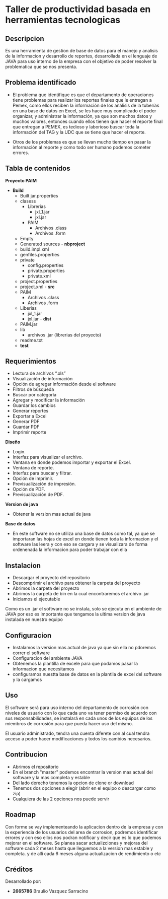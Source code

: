 # Taller de productividad basada en herramientas tecnologicas

## Descripcion
   Es una herramienta de gestion de base de datos para el manejo y analisis de la informacion y desarrollo de reportes, desarrollada en el lenguaje de JAVA para uso interno de la empresa con el objetivo de poder resolver la problematica que se nos presenta.

## Problema identificado 

- El problema que identifique es que el departamento de operaciones tiene problemas para realizar los reportes finales que le               entregan a Pemex, como ellos reciben la información de los análisis  de la tuberías en una base de datos en Excel, se les hace muy complicado el poder organizar, y administrar la información, ya que son muchos datos y muchos valores, entonces cuando ellos tienen que hacer el reporte final que entregan a PEMEX, es tedioso y laborioso buscar toda la información del TAG y la UDC que se tiene que hacer el reporte. 

- Otros de los problemas es que se llevan mucho tiempo en pasar la información al reporte y como todo ser humano podemos cometer errores.
    
## Tabla de contenidos
  **Proyecto PAIM**
  
   - **Build**
      - Built jar.properties
      - clasess
        - Librerias
          - jxl_1.jar
          - jxl.jar
        - PAIM
          - Archivos .class
          - Archivos .form
      - Empty
      - Generated sources
    - **nbproject**
      - build.impl.xml
      - genfiles.properties
      - private
        - config.properties
        - private.properties
        - private.xml
      - project.properties
      - project.xml
    - **src**
      - PAIM
        - Archivos .class
        - Archivos .form
      - Liberias
        - jxl_1.jar
        - jxl.jar
    - **dist**
      - PAIM.jar
      - lib
        - archivos .jar (librerias del proyecto)
      - readme.txt
     - **test**
 

## Requerimientos 

- Lectura de archivos “.xls”
-	Visualización de información
-	Opción de agregar información desde el software
-	Filtros de búsqueda
-	Buscar por categoría
-	Agregar y modificar la información
-	Guardar los cambios
-	Generar reportes
-	Exportar a Excel
-	Generar PDF
-	Guardar PDF
-	Imprimir reporte

**Diseño**
- Login.
- Interfaz para visualizar el archivo.
-	Ventana en donde podemos importar y exportar el Excel.
-	Ventana de reporte.
-	Interfaz para buscar y filtrar.
-	Opción de imprimir.
-	Previsualización de impresión.
-	Opción de PDF.
-	Previsualización de PDF.

**Version de java**
- Obtener la version mas actual de java

**Base de datos**
- En este software no se utiliza una base de datos como tal, ya que se importaran las hojas de excel en donde tienen toda la informacion y el software las leera y con eso se cargara y se visualizara de forma ordenenada la informacion para poder trabajar con ella

## Instalacion
 - Descargar el proyecto del repositorio
 - Descomprimir el archivo para obtener la carpeta del proyecto
 - Abrimos la carpeta del proyecto 
 - Abrimos la carpeta de bin en la cual encontraremos el archivo .jar
 - Iniciamos el ejecutable
 
 Como es un .jar el software no se instala, solo se ejecuta en el ambiente de JAVA por eso es importante que tengamos la ultima version de java instalada en nuestro equipo


## Configuracion
- Instalamos la version mas actual de java ya que sin ella no pdoremos correr el software
- Configuracion del ambiente JAVA
- Obtenemos la plantilla de excele para que podamos pasar la informacion que necesitamos
- configuramos nuestta base de datos en la plantlla de excel del software y la cargamos

## Uso 
  El software será para uso interno del departamento de corrosión con niveles de usuario con lo que cada uno va tener permiso de acuerdo con sus responsabilidades, se instalará en cada unos de los equipos de los miembros de corrosión para que pueda hacer uso del mismo.
  
  El usuario administrado, tendra una cuenta diferete con al cual tendra acceso a poder hacer modificaciones y todos los cambios necesarios.

## Contribucion
   - Abrimos el repositorio 
   - En el branch "master" podemos encontrar la version mas actual del software y la mas completa y estable
   - Del lado derecho tenemos la opcion de clone or download
   - Tenemos dos opciones a elegir (abrir en el equipo o descargar como zip)
   - Cualquiera de las 2 opciones nos puede servir

## Roadmap
  Con forme se vay implementeando la aplicacion dentro de la empresa y con la experiencia de los usuarios del area de corrosion, podremos identificar errores y con eso ellos nos podran notificar y decir que es lo que podemos mejorar en el software.
  Se planea sacar actualizciones y mejoras del software cada 2 meses hasta que lleguemos a la version mas estable y completa. y de alli cada 6 meses alguna actualizacion de rendimiento o etc

## Créditos
Desarrollado por:
- **2665786** Braulio Vazquez Sarracino

